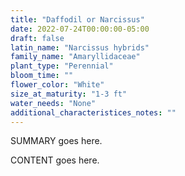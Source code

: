 ```yaml
---
title: "Daffodil or Narcissus"
date: 2022-07-24T00:00:00-05:00
draft: false
latin_name: "Narcissus hybrids"
family_name: "Amaryllidaceae"
plant_type: "Perennial"
bloom_time: ""
flower_color: "White"
size_at_maturity: "1-3 ft"
water_needs: "None"
additional_characteristices_notes: ""
---
```


SUMMARY goes here.

<!--more-->

CONTENT goes here.